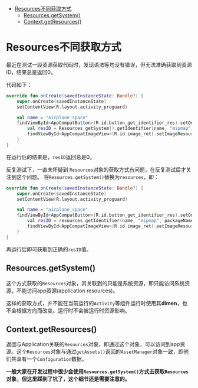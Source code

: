 - [Resources不同获取方式](#Resources不同获取方式)
    * [Resources.getSystem()](#Resources.getSystem())
    * [Context.getResources()](#Context.getResources())


# Resources不同获取方式

最近在测试一段资源获取代码时，发现语法等均没有错误，但无法准确获取到资源ID，结果总是返回0。

代码如下：

```kotlin
override fun onCreate(savedInstanceState: Bundle?) {
    super.onCreate(savedInstanceState)
    setContentView(R.layout.activity_proguard)

    val name = "airplane_space"
    findViewById<AppCompatButton>(R.id.button_get_identifier_res).setOnClickListener {
        val resID = Resources.getSystem().getIdentifier(name, "mipmap", packageName)
        findViewById<AppCompatImageView>(R.id.image_ret).setImageResource(resID)
    }
}
```

在运行后的结果是，<code>resID</code>返回总是0。

反复测试下，一直未怀疑到 <code>Resources</code>对象的获取方式有问题，在反复测试后才关注到这个问题。
将<code>Resources.getSystem()</code>替换为<code>resources</code>，即：

```kotlin
override fun onCreate(savedInstanceState: Bundle?) {
    super.onCreate(savedInstanceState)
    setContentView(R.layout.activity_proguard)

    val name = "airplane_space"
    findViewById<AppCompatButton>(R.id.button_get_identifier_res).setOnClickListener {
        val resID = resources.getIdentifier(name, "mipmap", packageName)
        findViewById<AppCompatImageView>(R.id.image_ret).setImageResource(resID)
    }
}
```

再运行后即可获取到正确的<code>resID</code>值。


## Resources.getSystem()

这个方式获取的<code>Resources</code>对象，其关联到的只能是系统资源，即只能访问系统资源，不能访问app资源(application resources)。

这样的获取方式，并不能在当前运行的<code>Activity</code>等组件运行时使用其**dimen**，也不会根据方向而改变。运行时不会被运行时资源影响。


## Context.getResources()

返回与Application关联的<code>Resources</code>对象，即通过这个对象，可以访问到app资源。这个<code>Resources</code>对象与通过<code>getAssets()</code>返回的<code>AssetManager</code>对象一致，即他们共享有一个<code>Configuration</code>数据。

**一般大家在开发过程中很少会使用<code>Resources.getSystem()</code>方式去获取<code>Resources</code>对象，但这里踩到了坑了，这个细节还是需要注意的。**
<!--stackedit_data:
eyJoaXN0b3J5IjpbMTQ0MzA1MzQ0NiwtMzEyNTk2ODIxLDk2OD
YxNzk3NF19
-->